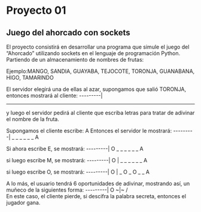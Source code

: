 # Proyecto 01

## Juego del ahorcado con sockets

El proyecto consistirá en desarrollar una programa que simule el juego del “Ahorcado”
utilizando sockets en el lenguaje de programación Python.
Partiendo de un almacenamiento de nombres de frutas:

Ejemplo:MANGO, SANDIA, GUAYABA, TEJOCOTE, TORONJA, GUANABANA, HIGO, TAMARINDO

El servidor elegirá una de ellas al azar, supongamos que salió TORONJA, entonces
mostrará al cliente:
---------|
_ _ _ _ _ _ _

y luego el servidor pedirá al cliente que escriba letras para tratar de adivinar el nombre de la
fruta.

Supongamos el cliente escribe: A
Entonces el servidor le mostrará:
---------|
_ _ _ _ _ _ A

Si ahora escribe E, se mostrará:
---------|
O
_ _ _ _ _ _ A

si luego escribe M, se mostrará:
---------|
O
|
_ _ _ _ _ _ A

si luego escribe O, se mostrará:
---------|
O
|
_ O _ O _ _ A

A lo más, el usuario tendrá 6 oportunidades de adivinar, mostrando así, un muñeco de la
siguientes forma:
---------|
O
~|~
/ \
En este caso, el cliente pierde, si descifra la palabra secreta, entonces el jugador gana.
